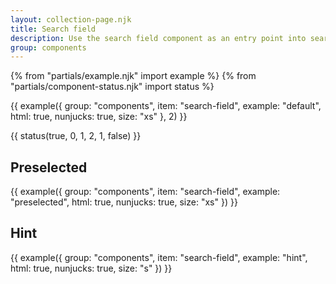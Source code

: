 ```yaml
---
layout: collection-page.njk
title: Search field
description: Use the search field component as an entry point into searches.
group: components
---
```


{% from "partials/example.njk" import example %}
{% from "partials/component-status.njk" import status %}

{{ example({ group: "components", item: "search-field", example: "default", html: true, nunjucks: true, size: "xs" }, 2) }}

{{ status(true, 0, 1, 2, 1, false) }}

## Preselected

{{ example({ group: "components", item: "search-field", example: "preselected", html: true, nunjucks: true, size: "xs" }) }}

## Hint

{{ example({ group: "components", item: "search-field", example: "hint", html: true, nunjucks: true, size: "s" }) }}

